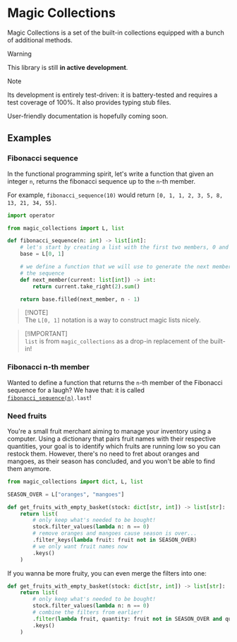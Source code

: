 <!-- markdownlint-disable MD028 -->

# Magic Collections

Magic Collections is a set of the built-in collections equipped with a bunch of additional methods.

> [!WARNING]
> This library is still **in active development**.

> [!NOTE]
> Its development is entirely test-driven: it is battery-tested and requires a
> test coverage of 100%. It also provides typing stub files.

User-friendly documentation is hopefully coming soon.

## Examples

### Fibonacci sequence

In the functional programming spirit, let's write a function that given an integer `n`, returns the fibonacci sequence up to the `n`-th member.

For example, `fibonacci_sequence(10)` would return `[0, 1, 1, 2, 3, 5, 8, 13, 21, 34, 55]`.

```py
import operator

from magic_collections import L, list

def fibonacci_sequence(n: int) -> list[int]:
    # let's start by creating a list with the first two members, 0 and 1.
    base = L[0, 1]

    # we define a function that we will use to generate the next members of
    # the sequence
    def next_member(current: list[int]) -> int:
        return current.take_right(2).sum()

    return base.filled(next_member, n - 1)
```

> [!NOTE]\
> The `L[0, 1]` notation is a way to construct magic lists nicely.

> [!IMPORTANT]\
> `list` is from `magic_collections` as a drop-in replacement of the built-in!

### Fibonacci n-th member

Wanted to define a function that returns the `n`-th member of the Fibonacci sequence for a laugh? We have that: it is called [`fibonacci_sequence(n)`](#fibonacci-sequence)`.last`!

### Need fruits

You're a small fruit merchant aiming to manage your inventory using a computer. Using a dictionary that pairs fruit names with their respective quantities, your goal is to identify which fruits are running low so you can restock them. However, there's no need to fret about oranges and mangoes, as their season has concluded, and you won't be able to find them anymore.

```py
from magic_collections import dict, L, list

SEASON_OVER = L["oranges", "mangoes"]

def get_fruits_with_empty_basket(stock: dict[str, int]) -> list[str]:
    return list(
        # only keep what's needed to be bought!
        stock.filter_values(lambda n: n == 0)
        # remove oranges and mangoes cause season is over...
        .filter_keys(lambda fruit: fruit not in SEASON_OVER)
        # we only want fruit names now
        .keys()
    )

```

If you wanna be more fruity, you can even merge the filters into one:

```py
def get_fruits_with_empty_basket(stock: dict[str, int]) -> list[str]:
    return list(
        # only keep what's needed to be bought!
        stock.filter_values(lambda n: n == 0)
        # combine the filters from earlier!
        .filter(lambda fruit, quantity: fruit not in SEASON_OVER and quantity == 0)
        .keys()
    )
```
